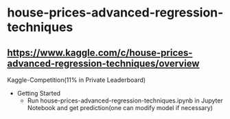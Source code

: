 # house-prices-advanced-regression-techniques
## https://www.kaggle.com/c/house-prices-advanced-regression-techniques/overview
Kaggle-Competition(11% in Private Leaderboard)

- Getting Started
	- Run house-prices-advanced-regression-techniques.ipynb in Jupyter Notebook
	and get prediction(one can modify model if necessary)
